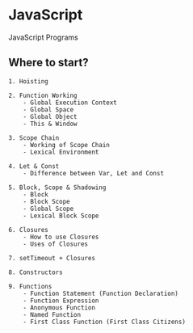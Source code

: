 # JavaScript
JavaScript  Programs

## Where to start?

    1. Hoisting
    
    2. Function Working
        - Global Execution Context
        - Global Space
        - Global Object
        - This & Window
    
    3. Scope Chain
        - Working of Scope Chain
        - Lexical Environment
    
    4. Let & Const
        - Difference between Var, Let and Const
    
    5. Block, Scope & Shadowing
        - Block
        - Block Scope
        - Global Scope
        - Lexical Block Scope
    
    6. Closures
        - How to use Closures
        - Uses of Closures
    
    7. setTimeout + Closures
    
    8. Constructors
    
    9. Functions
        - Function Statement (Function Declaration)
        - Function Expression
        - Anonymous Function
        - Named Function
        - First Class Function (First Class Citizens)
        
